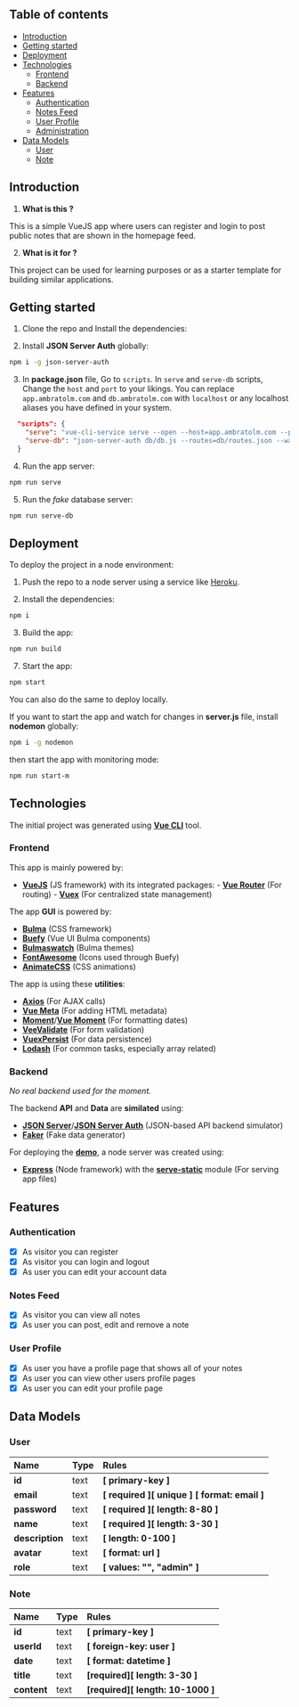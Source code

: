 
## Table of contents

<!-- toc -->

- [Introduction](#introduction)
- [Getting started](#getting-started)
- [Deployment](#deployment)
- [Technologies](#technologies)
  - [Frontend](#frontend)
  - [Backend](#backend)
- [Features](#features)
  - [Authentication](#authentication)
  - [Notes Feed](#notes-feed)
  - [User Profile](#user-profile)
  - [Administration](#administration)
- [Data Models](#data-models)
  - [User](#user)
  - [Note](#note)

<!-- tocstop -->

## Introduction

1. **What is this ?**

This is a simple VueJS app where users can register and login to post public notes that are shown in the homepage feed.

2. **What is it for ?**

This project can be used for learning purposes or as a starter template for building similar applications.

## Getting started

1. Clone the repo and Install the dependencies:



2. Install **JSON Server Auth** globally:

```bash
npm i -g json-server-auth
```

3. In **package.json** file, Go to `scripts`. In `serve` and `serve-db` scripts, Change the `host` and `port` to your likings. You can replace `app.ambratolm.com` and `db.ambratolm.com` with `localhost` or any localhost aliases you have defined in your system.

```json
  "scripts": {
    "serve": "vue-cli-service serve --open --host=app.ambratolm.com --port=2020",
    "serve-db": "json-server-auth db/db.js --routes=db/routes.json --watch --delay=2000 --host=db.ambratolm.com --port=2021"
  }
```

4. Run the app server:

```bash
npm run serve
```

5. Run the _fake_ database server:

```bash
npm run serve-db
```

## Deployment

To deploy the project in a node environment:

1. Push the repo to a node server using a service like [Heroku](https://heroku.com).

2. Install the dependencies:

```bash
npm i
```

3. Build the app:

```bash
npm run build
```

7. Start the app:

```bash
npm start
```

You can also do the same to deploy locally.

If you want to start the app and watch for changes in **server.js** file, install **nodemon** globally:

```bash
npm i -g nodemon
```

then start the app with monitoring mode:

```bash
npm run start-m
```

## Technologies

The initial project was generated using [**Vue CLI**](https://github.com/vuejs/vue-cli) tool.

### Frontend

This app is mainly powered by:

- [**VueJS**](https://github.com/vuejs/vue) (JS framework) with its integrated packages: - [**Vue Router**](https://github.com/vuejs/vue-router) (For routing) - [**Vuex**](https://github.com/vuejs/vuex) (For centralized state management)

The app **GUI** is powered by:

- [**Bulma**](https://github.com/jgthms/bulma) (CSS framework)
- [**Buefy**](https://github.com/buefy/buefy) (Vue UI Bulma components)
- [**Bulmaswatch**](https://github.com/jenil/bulmaswatch) (Bulma themes)
- [**FontAwesome**](https://github.com/FortAwesome/Font-Awesome) (Icons used through Buefy)
- [**AnimateCSS**](https://github.com/daneden/animate.css) (CSS animations)

The app is using these **utilities**:

- [**Axios**](https://github.com/axios/axios) (For AJAX calls)
- [**Vue Meta**](https://github.com/nuxt/vue-meta) (For adding HTML metadata)
- [**Moment**](https://github.com/moment/moment/)/[**Vue Moment**](https://github.com/brockpetrie/vue-moment) (For formatting dates)
- [**VeeValidate**](https://github.com/logaretm/vee-validate) (For form validation)
- [**VuexPersist**](https://github.com/championswimmer/vuex-persist) (For data persistence)
- [**Lodash**](https://github.com/lodash/lodash) (For common tasks, especially array related)

### Backend

_No real backend used for the moment._

The backend **API** and **Data** are **similated** using:

- [**JSON Server**](https://github.com/typicode/json-server)/[**JSON Server Auth**](https://github.com/jeremyben/json-server-auth) (JSON-based API backend simulator)
- [**Faker**](https://github.com/marak/Faker.js) (Fake data generator)

For deploying the [**demo**](https://amb-notes.herokuapp.com), a node server was created using:

- [**Express**](https://github.com/expressjs/express) (Node framework) with the [**serve-static**](https://github.com/expressjs/serve-static) module (For serving app files)

## Features

### Authentication

- [x] As visitor you can register
- [x] As visitor you can login and logout
- [x] As user you can edit your account data

### Notes Feed

- [x] As visitor you can view all notes
- [x] As user you can post, edit and remove a note

### User Profile

- [x] As user you have a profile page that shows all of your notes
- [x] As user you can view other users profile pages
- [x] As user you can edit your profile page

## Data Models

### User

| Name            | Type | Rules                                        |
| :-------------- | :--- | :------------------------------------------- |
| **id**          | text | **[ primary-key ]**                          |
| **email**       | text | **[ required ][ unique ] [ format: email ]** |
| **password**    | text | **[ required ][ length: 8-80 ]**             |
| **name**        | text | **[ required ][ length: 3-30 ]**             |
| **description** | text | **[ length: 0-100 ]**                        |
| **avatar**      | text | **[ format: url ]**                          |
| **role**        | text | **[ values: "", "admin" ]**                  |

### Note

| Name        | Type | Rules                             |
| :---------- | :--- | :-------------------------------- |
| **id**      | text | **[ primary-key ]**               |
| **userId**  | text | **[ foreign-key: user ]**         |
| **date**    | text | **[ format: datetime ]**          |
| **title**   | text | **[required][ length: 3-30 ]**    |
| **content** | text | **[required][ length: 10-1000 ]** |

##
